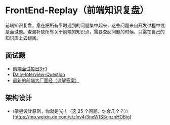 # FrontEnd-Replay（前端知识复盘）
前端知识复盘，意在把所有平时遇到的问题集中起来，这些问题来自开发过程中或是面试题。查漏补缺所有关于前端的知识点，需要查阅问题的时候，只需在自己的知识库上去翻阅。

## 面试题
* [前端面试每日3+1](http://www.h-camel.com/)
* [Daily-Interview-Question](https://github.com/Advanced-Frontend/Daily-Interview-Question/blob/master/datum/summary.md)
* [最新的前端大厂面经（详解答案）](https://juejin.cn/post/7004638318843412493?share_token=f65e6692-0418-455d-b985-35a4301e8ea7)

## 架构设计
* (掌握设计原则，你就是光！（这 25 个问题，你会几个？）)[https://mp.weixin.qq.com/s/zlnv4r3neW1SSghznHOBig]
